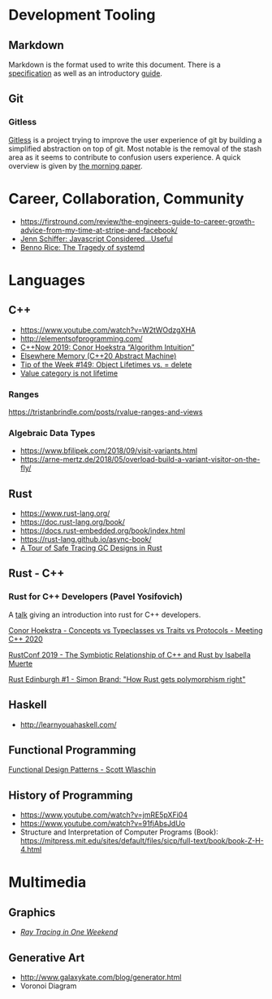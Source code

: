 # Development Tooling
## Markdown
Markdown is the format used to write this document. There is a [specification][1] as well as an introductory [guide][2].

[1]: https://spec.commonmark.org/
[2]: https://www.markdownguide.org/

## Git
### Gitless
[Gitless][3] is a project trying to improve the user experience of git by building a simplified abstraction on top of git. Most notable is the removal of the stash area as it seems to contribute to confusion users experience. A quick overview is given by [the morning paper][4].

[3]: https://gitless.com/
[4]: https://blog.acolyer.org/2016/10/24/whats-wrong-with-git-a-conceptual-design-analysis/


# Career, Collaboration, Community
- https://firstround.com/review/the-engineers-guide-to-career-growth-advice-from-my-time-at-stripe-and-facebook/
- [Jenn Schiffer: Javascript Considered...Useful](https://www.youtube.com/watch?v=ylF7ZR-b7Rk)
- [Benno Rice: The Tragedy of systemd](https://www.youtube.com/watch?v=o_AIw9bGogo)


# Languages
## C++
- https://www.youtube.com/watch?v=W2tWOdzgXHA
- http://elementsofprogramming.com/
- [C++Now 2019: Conor Hoekstra “Algorithm Intuition”](https://www.youtube.com/watch?v=48gV1SNm3WA)
- [Elsewhere Memory (C++20 Abstract Machine)](https://www.youtube.com/watch?v=Djw6aY0VhwI)
- [Tip of the Week #149: Object Lifetimes vs. = delete](https://abseil.io/tips/149)
- [Value category is not lifetime](https://quuxplusone.github.io/blog/2019/03/11/value-category-is-not-lifetime/)

### Ranges
https://tristanbrindle.com/posts/rvalue-ranges-and-views

### Algebraic Data Types
- https://www.bfilipek.com/2018/09/visit-variants.html
- https://arne-mertz.de/2018/05/overload-build-a-variant-visitor-on-the-fly/


## Rust
- https://www.rust-lang.org/
- https://doc.rust-lang.org/book/
- https://docs.rust-embedded.org/book/index.html
- https://rust-lang.github.io/async-book/
- [A Tour of Safe Tracing GC Designs in Rust](https://manishearth.github.io/blog/2021/04/05/a-tour-of-safe-tracing-gc-designs-in-rust/)

## Rust - C++
### Rust for C++ Developers (Pavel Yosifovich)
A [talk](https://www.youtube.com/watch?v=k7nAtrwPhR8) giving an introduction into rust for C++ developers.

[Conor Hoekstra - Concepts vs Typeclasses vs Traits vs Protocols - Meeting C++ 2020](https://www.youtube.com/watch?v=Qh7QdG5RK9E)

[RustConf 2019 - The Symbiotic Relationship of C++ and Rust by Isabella Muerte](https://www.youtube.com/watch?v=YZomx3Jt4Xs)

[Rust Edinburgh #1 - Simon Brand: "How Rust gets polymorphism right"](https://www.youtube.com/watch?v=VSlBhAOLtFA)

## Haskell
- http://learnyouahaskell.com/

## Functional Programming
[Functional Design Patterns - Scott Wlaschin](https://www.youtube.com/watch?v=srQt1NAHYC0)

## History of Programming
- https://www.youtube.com/watch?v=jmRE5pXFi04
- https://www.youtube.com/watch?v=91fjAbsJdUo
- Structure and Interpretation of Computer Programs (Book): https://mitpress.mit.edu/sites/default/files/sicp/full-text/book/book-Z-H-4.html


# Multimedia
## Graphics
- [_Ray Tracing in One Weekend_](https://raytracing.github.io/books/RayTracingInOneWeekend.html)

## Generative Art
- http://www.galaxykate.com/blog/generator.html
- Voronoi Diagram